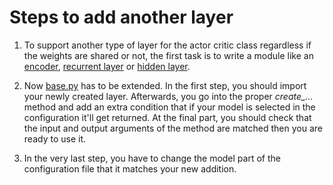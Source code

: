 # Steps to add another layer

1. To support another type of layer for the actor critic class regardless if the weights are shared or not, the first task is to write a module like an [encoder](../neroRL/models/encoder.py), [recurrent layer](../neroRL/models/recurrent.py) or [hidden layer](../neroRL/models/hidden_layer.py).

2. Now [base.py](../neroRL/models/base.py) has to be extended. In the first step, you should import your newly created layer. Afterwards, you go into the proper *create_...* method and add an extra condition that if your model is selected in the configuration it'll get returned. At the final part, you should check that the input and output arguments of the method are matched then you are ready to use it.

3. In the very last step, you have to change the model part of the configuration file that it matches your new addition.